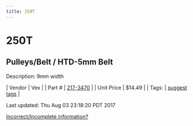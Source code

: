 ```yaml
---
title: 250T
---
```


# 250T
## Pulleys/Belt / HTD-5mm Belt
Description: 	9mm width 

| Vendor | Vex | 
| Part # | [217-3470](http://www.vexrobotics.com/vexpro/motion/belts-and-pulleys/htdbelts9.html) | 
| Unit Price | $14.49 | 
| Tags: | [suggest tags](https://docs.google.com/forms/d/e/1FAIpQLSeWyY8v3RgOty-MyWmh9U0iivNYN_molChYyS-0U-o-kOAv_g/viewform) | 

Last updated: Thu Aug 03 23:18:20 PDT 2017

 [Incorrect/Incomplete information?](https://docs.google.com/forms/d/e/1FAIpQLSeWyY8v3RgOty-MyWmh9U0iivNYN_molChYyS-0U-o-kOAv_g/viewform)